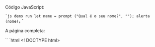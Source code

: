 Código JavaScript:

`` `js demo run
let name = prompt ("Qual é o seu nome?", "");
alerta (nome);
`` `

A página completa:

`` `html
<! DOCTYPE html>
<html>
<corpo>

<script>
"uso rigoroso";

let name = prompt ("Qual é o seu nome?", "");
alerta (nome);
</ script>

</ body>
</ html>
`` `
